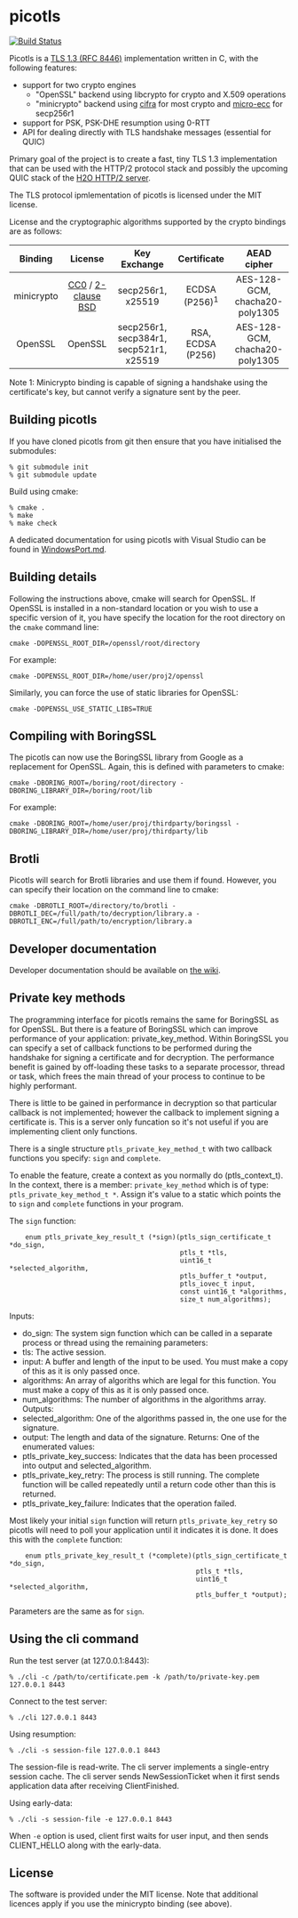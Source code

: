 picotls
===

[![Build Status](https://travis-ci.org/h2o/picotls.svg?branch=master)](https://travis-ci.org/h2o/picotls)

Picotls is a [TLS 1.3 (RFC 8446)](https://tools.ietf.org/html/rfc8446) implementation written in C, with the following features:
* support for two crypto engines
  * "OpenSSL" backend using libcrypto for crypto and X.509 operations
  * "minicrypto" backend using [cifra](https://github.com/ctz/cifra) for most crypto and [micro-ecc](https://github.com/kmackay/micro-ecc) for secp256r1
* support for PSK, PSK-DHE resumption using 0-RTT
* API for dealing directly with TLS handshake messages (essential for QUIC)

Primary goal of the project is to create a fast, tiny TLS 1.3 implementation that can be used with the HTTP/2 protocol stack and possibly the upcoming QUIC stack of the [H2O HTTP/2 server](https://h2o.examp1e.net).

The TLS protocol ipmlementation of picotls is licensed under the MIT license.

License and the cryptographic algorithms supported by the crypto bindings are as follows:

| Binding | License | Key Exchange | Certificate | AEAD cipher |
|:-----:|:-----:|:-----:|:-----:|:-----:|
| minicrypto | [CC0](https://github.com/ctz/cifra/) / [2-clause BSD](https://github.com/kmackay/micro-ecc) | secp256r1, x25519 | ECDSA (P256)<sup>1</sup> | AES-128-GCM, chacha20-poly1305 |
| OpenSSL | OpenSSL | secp256r1, secp384r1, secp521r1, x25519 | RSA, ECDSA (P256) | AES-128-GCM, chacha20-poly1305 |

Note 1: Minicrypto binding is capable of signing a handshake using the certificate's key, but cannot verify a signature sent by the peer.

Building picotls
---

If you have cloned picotls from git then ensure that you have initialised the submodules:
```
% git submodule init
% git submodule update
```

Build using cmake:
```
% cmake .
% make
% make check
```

A dedicated documentation for using picotls with Visual Studio can be found in [WindowsPort.md](WindowsPort.md).

Building details
---

Following the instructions above, cmake will search for OpenSSL.  If OpenSSL is installed in a non-standard location or you wish to use a specific version of it, you have specify the location for the root directory on the `cmake` command line:

```
cmake -DOPENSSL_ROOT_DIR=/openssl/root/directory
```
For example:
```
cmake -DOPENSSL_ROOT_DIR=/home/user/proj2/openssl
```

Similarly, you can force the use of static libraries for OpenSSL:

```
cmake -DOPENSSL_USE_STATIC_LIBS=TRUE
```

Compiling with BoringSSL
---

The picotls can now use the BoringSSL library from Google as a replacement for OpenSSL.  Again, this is defined with parameters to cmake:
```
cmake -DBORING_ROOT=/boring/root/directory -DBORING_LIBRARY_DIR=/boring/root/lib
```
For example:
```
cmake -DBORING_ROOT=/home/user/proj/thirdparty/boringssl -DBORING_LIBRARY_DIR=/home/user/proj/thirdparty/lib
```

Brotli
---

Picotls will search for Brotli libraries and use them if found.  However, you can specify their location on the command line to cmake:

```
cmake -DBROTLI_ROOT=/directory/to/brotli -DBROTLI_DEC=/full/path/to/decryption/library.a -DBROTLI_ENC=/full/path/to/encryption/library.a
```

Developer documentation
---

Developer documentation should be available on [the wiki](https://github.com/h2o/picotls/wiki).


Private key methods
---

The programming interface for picotls remains the same for BoringSSL as for OpenSSL.  But there is a feature of BoringSSL which can improve performance of your application: private_key_method.  Within BoringSSL you can specify a set of callback functions to be performed during the handshake for signing a certificate and for decryption.  The performance benefit is gained by off-loading these tasks to a separate processor, thread or task, which frees the main thread of your process to continue to be highly performant.

There is little to be gained in performance in decryption so that particular callback is not implemented; however the callback to implement signing a certificate is.  This is a server only funcation so it's not useful if you are implementing client only functions.

There is a single structure `ptls_private_key_method_t` with two callback functions you specify: `sign` and `complete`.

To enable the feature, create a context as you normally do (ptls_context_t).  In the context, there is a member: `private_key_method` which is of type: `ptls_private_key_method_t *`.  Assign it's value to a static which points the to `sign` and `complete` functions in your program.

The `sign` function:
```
    enum ptls_private_key_result_t (*sign)(ptls_sign_certificate_t *do_sign,
                                           ptls_t *tls,
                                           uint16_t *selected_algorithm,
                                           ptls_buffer_t *output,
                                           ptls_iovec_t input,
                                           const uint16_t *algorithms,
                                           size_t num_algorithms);

```
Inputs:
   - do_sign: The system sign function which can be called in a separate process or thread using the remaining parameters:
   - tls: The active session.
   - input: A buffer and length of the input to be used.  You must make a copy of this as it is only passed once.
   - algorithms: An array of algoriths which are legal for this function.  You must make a copy of this as it is only passed once.
   - num_algorithms:  The number of algorithms in the algorithms array.
Outputs:
   - selected_algorithm: One of the algorithms passed in, the one use for the signature.
   - output: The length and data of the signature.
Returns:
   One of the enumerated values: 
   - ptls_private_key_success: Indicates that the data has been processed into output and selected_algorithm.
   - ptls_private_key_retry: The process is still running.  The complete function will be called repeatedly until a return code other than this is returned.
   - ptls_private_key_failure: Indicates that the operation failed.

Most likely your initial `sign` function will return `ptls_private_key_retry` so picotls will need to poll your application until it indicates it is done.  It does this with the `complete` function:

```
    enum ptls_private_key_result_t (*complete)(ptls_sign_certificate_t *do_sign,
                                               ptls_t *tls,
                                               uint16_t *selected_algorithm,
                                               ptls_buffer_t *output);

```
Parameters are the same as for `sign`.

Using the cli command
---

Run the test server (at 127.0.0.1:8443):
```
% ./cli -c /path/to/certificate.pem -k /path/to/private-key.pem  127.0.0.1 8443
```

Connect to the test server:
```
% ./cli 127.0.0.1 8443
```

Using resumption:
```
% ./cli -s session-file 127.0.0.1 8443
```
The session-file is read-write.
The cli server implements a single-entry session cache.
The cli server sends NewSessionTicket when it first sends application data after receiving ClientFinished.

Using early-data:
```
% ./cli -s session-file -e 127.0.0.1 8443
```
When `-e` option is used, client first waits for user input, and then sends CLIENT_HELLO along with the early-data.

License
---

The software is provided under the MIT license.
Note that additional licences apply if you use the minicrypto binding (see above).
